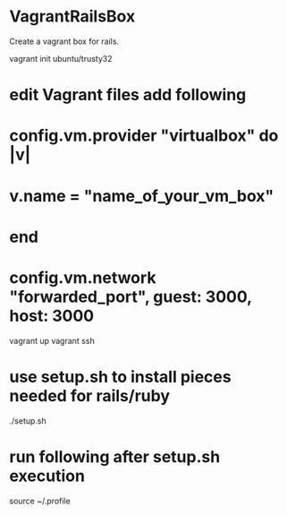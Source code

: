 # VagrantRailsBox
Create a vagrant box for rails.

vagrant init ubuntu/trusty32

# edit Vagrant files add following
# config.vm.provider "virtualbox" do |v|
#   v.name = "name_of_your_vm_box"
# end
# config.vm.network "forwarded_port", guest: 3000, host: 3000

vagrant up
vagrant ssh

# use setup.sh to install pieces needed for rails/ruby

./setup.sh
# run following after setup.sh execution
source ~/.profile


